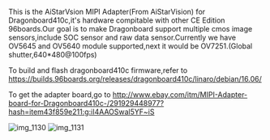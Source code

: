 This is the AiStarVsion MIPI Adapter(From AiStarVision) for Dragonboard410c,it's hardware compitable with other CE Edition 96boards.Our goal is to make Dragonboard support multiple cmos image sensors,include SOC sensor and raw data sensor.Currently we have OV5645 and OV5640 module supported,next it would be OV7251.(Global shutter,640*480@100fps)

To build and flash dragonboard410c firmware,refer to https://builds.96boards.org/releases/dragonboard410c/linaro/debian/16.06/

To get the adapter board,go to http://www.ebay.com/itm/MIPI-Adapter-board-for-Dragonboard410c-/291929448977?hash=item43f859e211:g:iI4AAOSwal5YF~iS

![img_1130](https://cloud.githubusercontent.com/assets/22780075/19402806/26b89706-9218-11e6-882d-5baf522bf82f.jpg)
![img_1131](https://cloud.githubusercontent.com/assets/22780075/19402815/334fb760-9218-11e6-92f6-4e615a1bc140.jpg)
